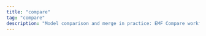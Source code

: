 ```yaml
---
title: "compare"
tag: "compare"
description: "Model comparison and merge in practice: EMF Compare workflows, conflict resolution, and tips for collaborative modeling."
---
```

